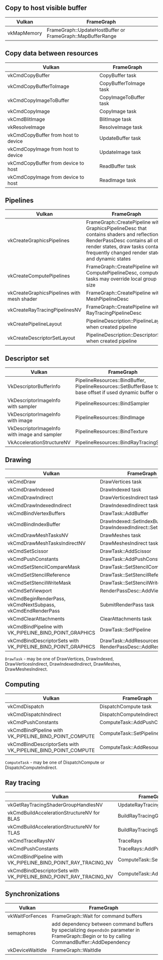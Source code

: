 ## Copy to host visible buffer
| Vulkan | FrameGraph |
|---|---|
| vkMapMemory | FrameGraph::UpdateHostBuffer or FrameGraph::MapBufferRange |


## Copy data between resources
| Vulkan | FrameGraph |
|---|---|
| vkCmdCopyBuffer | CopyBuffer task |
| vkCmdCopyBufferToImage | CopyBufferToImage task |
| vkCmdCopyImageToBuffer | CopyImageToBuffer task |
| vkCmdCopyImage | CopyImage task |
| vkCmdBlitImage | BlitImage task |
| vkResolveImage | ResolveImage task |
| vkCmdCopyBuffer from host to device | UpdateBuffer task |
| vkCmdCopyImage from host to device | UpdateImage task |
| vkCmdCopyBuffer from device to host | ReadBuffer task |
| vkCmdCopyImage from device to host | ReadImage task |


## Pipelines
| Vulkan | FrameGraph |
|---|---|
| vkCreateGraphicsPipelines | FrameGraph::CreatePipeline with GraphicsPipelineDesc that contains shaders and reflection, RenderPassDesc contains all other render states, draw tasks contains frequently changed render states and dynamic states |
| vkCreateComputePipelines | FrameGraph::CreatePipeline with ComputePipelineDesc, compute tasks may override local group size |
| vkCreateGraphicsPipelines with mesh shader | FrameGraph::CreatePipeline with MeshPipelineDesc |
| vkCreateRayTracingPipelinesNV | FrameGraph::CreatePipeline with RayTracingPipelineDesc |
| vkCreatePipelineLayout | PipelineDescription::PipelineLayout when created pipeline |
| vkCreateDescriptorSetLayout | PipelineDescription::DescriptorSet when created pipeline |


## Descriptor set
| Vulkan | FrameGraph |
|---|---|
| VkDescriptorBufferInfo | PipelineResources::BindBuffer, PipelineResources::SetBufferBase to set base offset if used dynamic buffer offset |
| VkDescriptorImageInfo with sampler | PipelineResources::BindSampler |
| VkDescriptorImageInfo with image | PipelineResources::BindImage |
| VkDescriptorImageInfo with image and sampler | PipelineResources::BindTexture |
| VkAccelerationStructureNV | PipelineResources::BindRayTracingScene |


## Drawing
| Vulkan | FrameGraph |
|---|---|
| vkCmdDraw | DrawVertices task |
| vkCmdDrawIndexed | DrawIndexed task |
| vkCmdDrawIndirect | DrawVerticesIndirect task |
| vkCmdDrawIndexedIndirect | DrawIndexedIndirect task |
| vkCmdBindVertexBuffers | DrawTask::AddBuffer |
| vkCmdBindIndexBuffer | DrawIndexed::SetIndexBuffer or DrawIndexedIndirect::SetIndexBuffer |
| vkCmdDrawMeshTasksNV | DrawMeshes task |
| vkCmdDrawMeshTasksIndirectNV | DrawMeshesIndirect task |
| vkCmdSetScissor | DrawTask::AddScissor |
| vkCmdPushConstants | DrawTask::AddPushConstant |
| vkCmdSetStencilCompareMask | DrawTask::SetStencilCompareMask |
| vkCmdSetStencilReference | DrawTask::SetStencilReference |
| vkCmdSetStencilWriteMask | DrawTask::SetStencilWriteMask |
| vkCmdSetViewport | RenderPassDesc::AddViewport |
| vkCmdBeginRenderPass, vkCmdNextSubpass, vkCmdEndRenderPass | SubmitRenderPass task |
| vkCmdClearAttachments | ClearAttachments task |
| vkCmdBindPipeline with VK_PIPELINE_BIND_POINT_GRAPHICS | DrawTask::SetPipeline |
| vkCmdBindDescriptorSets  with VK_PIPELINE_BIND_POINT_GRAPHICS| DrawTask::AddResources and RenderPassDesc::AddResources |

`DrawTask` - may be one of DrawVertices, DrawIndexed, DrawVerticesIndirect, DrawIndexedIndirect, DrawMeshes, DrawMeshesIndirect.


## Computing
| Vulkan | FrameGraph |
|---|---|
| vkCmdDispatch | DispatchCompute task |
| vkCmdDispatchIndirect | DispatchComputeIndirect task |
| vkCmdPushConstants | ComputeTask::AddPushConstant |
| vkCmdBindPipeline with VK_PIPELINE_BIND_POINT_COMPUTE | ComputeTask::SetPipeline |
| vkCmdBindDescriptorSets with VK_PIPELINE_BIND_POINT_COMPUTE | ComputeTask::AddResources |

`ComputeTask` - may be one of DispatchCompute or DispatchComputeIndirect.


## Ray tracing
| Vulkan | FrameGraph |
|---|---|
| vkGetRayTracingShaderGroupHandlesNV | UpdateRayTracingShaderTable |
| vkCmdBuildAccelerationStructureNV for BLAS | BuildRayTracingGeometry |
| vkCmdBuildAccelerationStructureNV for TLAS | BuildRayTracingScene |
| vkCmdTraceRaysNV | TraceRays |
| vkCmdPushConstants | TraceRays::AddPushConstant |
| vkCmdBindPipeline with VK_PIPELINE_BIND_POINT_RAY_TRACING_NV | ComputeTask::SetPipeline |
| vkCmdBindDescriptorSets with VK_PIPELINE_BIND_POINT_RAY_TRACING_NV | ComputeTask::AddResources |


## Synchronizations
| Vulkan | FrameGraph |
|---|---|
| vkWaitForFences | FrameGraph::Wait for command buffers |
| semaphores | add dependency between command buffers by specializing `dependsOn` parameter in FrameGraph::Begin or to by calling CommandBuffer::AddDependency |
| vkDeviceWaitIdle | FrameGraph::WaitIdle |
